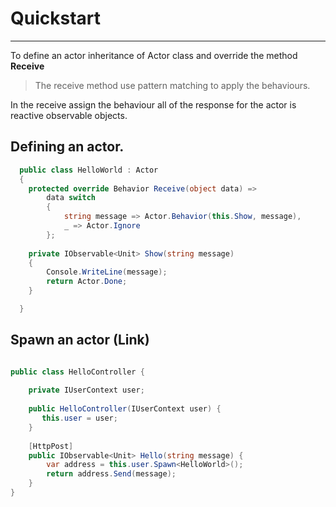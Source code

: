 # Quickstart

---

To define an actor inheritance of Actor class and override the method **Receive**

> The receive method use pattern matching to apply the behaviours.

In the receive assign the behaviour all of the response for the actor is
reactive observable objects.

## Defining an actor.


```csharp
  public class HelloWorld : Actor
  {
    protected override Behavior Receive(object data) =>
        data switch
        {
            string message => Actor.Behavior(this.Show, message),
            _ => Actor.Ignore
        };
    
    private IObservable<Unit> Show(string message)
    {
        Console.WriteLine(message);
        return Actor.Done;
    }

  }
```


## Spawn an actor (Link)

```csharp

public class HelloController {
  
    private IUserContext user;
    
    public HelloController(IUserContext user) {
       this.user = user;
    }
    
    [HttpPost]
    public IObservable<Unit> Hello(string message) {
        var address = this.user.Spawn<HelloWorld>();
        return address.Send(message);
    }
}

```
